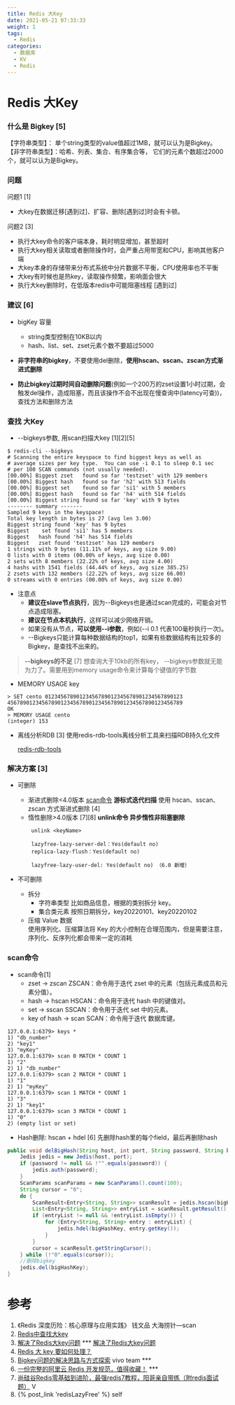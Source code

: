 ```yaml
---
title: Redis 大Key
date: 2021-05-21 07:33:33
weight: 1
tags:
  - Redis
categories:
  - 数据库  
  - KV
  - Redis 
---
```


<p></p>
<!-- more -->

# Redis 大Key
### 什么是 Bigkey [5]
【字符串类型】： 单个string类型的value值超过1MB，就可以认为是Bigkey。
【非字符串类型】：哈希、列表、集合、有序集合等， 它们的元素个数超过2000个，就可以认为是Bigkey。

### 问题 

问题1 [1] 
+ 大key在数据迁移[遇到过]、扩容、删除[遇到过]时会有卡顿。 

问题2 [3]
+ 执行大key命令的客户端本身，耗时明显增加，甚至超时
+ 执行大key相关读取或者删除操作时，会严重占用带宽和CPU，影响其他客户端
+ 大key本身的存储带来分布式系统中分片数据不平衡，CPU使用率也不平衡
+ 大key有时候也是热key，读取操作频繁，影响面会很大
+ 执行大key删除时，在低版本redis中可能阻塞线程   [遇到过]


### 建议 [6]
+ bigKey 容量
  - string类型控制在10KB以内
  - hash、list、set、zset元素个数不要超过5000

+ **非字符串的bigkey**，不要使用del删除，**使用hscan、sscan、zscan方式渐进式删除**
+ **防止bigkey过期时间自动删除问题**(例如一个200万的zset设置1小时过期，会触发del操作，造成阻塞，而且该操作不会不出现在慢查询中(latency可查))，查找方法和删除方法

###  查找 大Key
+ --bigkeys参数,   用scan扫描大key  [1][2][5]
``` Shell
$ redis-cli --bigkeys
# Scanning the entire keyspace to find biggest keys as well as
# average sizes per key type.  You can use -i 0.1 to sleep 0.1 sec
# per 100 SCAN commands (not usually needed).
[00.00%] Biggest zset   found so far 'testzset' with 129 members
[00.00%] Biggest hash   found so far 'h2' with 513 fields
[00.00%] Biggest set    found so far 'si1' with 5 members
[00.00%] Biggest hash   found so far 'h4' with 514 fields
[00.00%] Biggest string found so far 'key' with 9 bytes
-------- summary -------
Sampled 9 keys in the keyspace!
Total key length in bytes is 27 (avg len 3.00)
Biggest string found 'key' has 9 bytes
Biggest    set found 'si1' has 5 members
Biggest   hash found 'h4' has 514 fields
Biggest   zset found 'testzset' has 129 members
1 strings with 9 bytes (11.11% of keys, avg size 9.00)
0 lists with 0 items (00.00% of keys, avg size 0.00)
2 sets with 8 members (22.22% of keys, avg size 4.00)
4 hashs with 1541 fields (44.44% of keys, avg size 385.25)
2 zsets with 132 members (22.22% of keys, avg size 66.00)
0 streams with 0 entries (00.00% of keys, avg size 0.00)
```
  +  注意点
     - **建议在slave节点执行**，因为--Bigkeys也是通过scan完成的，可能会对节点造成阻塞。
     - **建议在节点本机执行**，这样可以减少网络开销。
     - 如果没有从节点，**可以使用--i参数**，例如(--i 0.1 代表100毫秒执行一次)。
     - --Bigkeys只能计算每种数据结构的top1，如果有些数据结构有比较多的Bigkey，是查找不出来的。

> **--bigkeys的不足** [7]
  想查询大于10kb的所有key， --bigkeys参数就无能为力了。需要用到memory usage命令来计算每个键值的字节数

+ MEMORY USAGE key
``` Shell 
> SET cento 01234567890123456789012345678901234567890123
45678901234567890123456789012345678901234567890123456789
OK
> MEMORY USAGE cento
(integer) 153
```

+ 离线分析RDB [3]
  使用redis-rdb-tools离线分析工具来扫描RDB持久化文件
  
  [redis-rdb-tools](https://github.com/sripathikrishnan/redis-rdb-tools)

### 解决方案 [3]
+ 可删除
  - 渐进式删除<4.0版本
    [scan命令](#scan命令)  **游标式迭代扫描**
    使用 hscan、sscan、zscan 方式渐进式删除 [4]
  - 惰性删除>4.0版本  [7][8]
    **unlink命令  异步惰性非阻塞删除**
     ``` Shell 
      unlink <keyName> 
     ```
     ``` 
      lazyfree-lazy-server-del：Yes(default no)
      replica-lazy-flush：Yes(default no)
      
      lazyfree-lazy-user-del: Yes(default no) （6.0 新增）
     ```
  
+ 不可删除
  - 拆分
    - 字符串类型
      比如商品信息，根据的类别拆分 key。
    - 集合类元素
      按照日期拆分，key20220101、key20220102    
  - 压缩 Value 数据  
    使用序列化、压缩算法将 Key 的大小控制在合理范围内，但是需要注意，序列化、反序列化都会带来一定的消耗


### scan命令
+ scan命令[1]
  - zset -> zscan
    ZSCAN：命令用于迭代  zset 中的元素（包括元素成员和元素分值）。
  - hash -> hscan
    HSCAN：命令用于迭代 hash 中的键值对。
  - set -> sscan
    SSCAN：命令用于迭代 set 中的元素。
  - key of hash -> scan
    SCAN：命令用于迭代 数据库键。
    
```
127.0.0.1:6379> keys *
1) "db_number"
2) "key1"
3) "myKey"
127.0.0.1:6379> scan 0 MATCH * COUNT 1
1) "2"
2) 1) "db_number"
127.0.0.1:6379> scan 2 MATCH * COUNT 1
1) "1"
2) 1) "myKey"
127.0.0.1:6379> scan 1 MATCH * COUNT 1
1) "3"
2) 1) "key1"
127.0.0.1:6379> scan 3 MATCH * COUNT 1
1) "0"
2) (empty list or set)
```

+ Hash删除: hscan + hdel [6]
  先删除hash里的每个field，最后再删除hash
``` Java
public void delBigHash(String host, int port, String password, String bigHashKey) {
    Jedis jedis = new Jedis(host, port);
    if (password != null && !"".equals(password)) {
        jedis.auth(password);
    }
    ScanParams scanParams = new ScanParams().count(100);
    String cursor = "0";
    do {
        ScanResult<Entry<String, String>> scanResult = jedis.hscan(bigHashKey, cursor, scanParams);
        List<Entry<String, String>> entryList = scanResult.getResult();
        if (entryList != null && !entryList.isEmpty()) {
            for (Entry<String, String> entry : entryList) {
                jedis.hdel(bigHashKey, entry.getKey());
            }
        }
        cursor = scanResult.getStringCursor();
    } while (!"0".equals(cursor));
    //删除bigkey
    jedis.del(bigHashKey);
}
```

# 参考
1. 《Redis 深度历险：核心原理与应用实践》 钱文品
   大海捞针—scan  
2. [Redis中查找大key](https://segmentfault.com/a/1190000018193214?utm_source=tag-newest)
3. [解决了Redis大key问题](https://zhuanlan.zhihu.com/p/473930220)  *** 
   [解决了Redis大key问题](https://mp.weixin.qq.com/s/0WS7_9EIQqpYlUNWgZZJog)
4. [Redis 大 key 要如何处理？](https://blog.csdn.net/qq_34827674/article/details/126225192)
5. [Bigkey问题的解决思路与方式探索](https://zhuanlan.zhihu.com/p/584594738) vivo team *** 
6. [一份完整的阿里云 Redis 开发规范，值得收藏！](https://developer.aliyun.com/article/846851)  ***
7. [尚硅谷Redis零基础到进阶，最强redis7教程，阳哥亲自带练（附redis面试题）](https://www.bilibili.com/video/BV13R4y1v7sP/?p=106) V
8. {% post_link 'redisLazyFree' %} self

